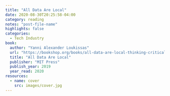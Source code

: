 ```yaml
---
title: "All Data Are Local"
date: 2020-08-30T20:25:58-04:00
category: reading
notes: "post-file-name"
highlights: false
categories:
  - Tech Industry
book:
  author: "Yanni Alexander Loukissas"
  url: "https://bookshop.org/books/all-data-are-local-thinking-critically-in-a-data-driven-society/9780262039666"
  title: "All Data Are Local"
  publisher: "MIT Press"
  publish_year: 2019
  year_read: 2020
resources:
  - name: cover
    src: images/cover.jpg
---
```



